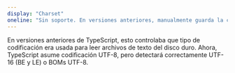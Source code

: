 ```yaml
---
display: "Charset"
oneline: "Sin soporte. En versiones anteriores, manualmente guarda la codificación del texto para leer archivos."
---
```


En versiones anteriores de TypeScript, esto controlaba que tipo de codificación era usada para leer archivos de texto del disco duro.
Ahora, TypeScript asume codificación UTF-8, pero detectará correctamente UTF-16 (BE y LE) o BOMs UTF-8.
